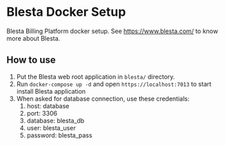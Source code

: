 # Blesta Docker Setup

Blesta Billing Platform docker setup. See https://www.blesta.com/ to know more about Blesta.

## How to use

1. Put the Blesta web root application in `blesta/` directory.
1. Run `docker-compose up -d` and open `https://localhost:7013` to start install Blesta application
1. When asked for database connection, use these credentials:
    1. host: database
    1. port: 3306
    1. database: blesta_db
    1. user: blesta_user
    1. password: blesta_pass
